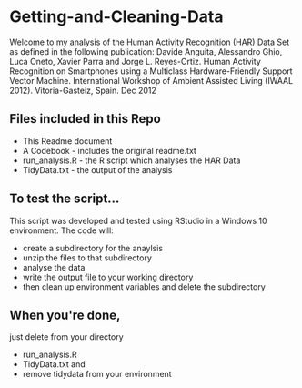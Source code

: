 # Getting-and-Cleaning-Data
Welcome to my analysis of the Human Activity Recognition (HAR) Data Set as defined in the following publication:
Davide Anguita, Alessandro Ghio, Luca Oneto, Xavier Parra and Jorge L. Reyes-Ortiz. Human Activity Recognition on Smartphones using a Multiclass Hardware-Friendly Support Vector Machine. International Workshop of Ambient Assisted Living (IWAAL 2012). Vitoria-Gasteiz, Spain. Dec 2012
## Files included in this Repo
* This Readme document
* A Codebook - includes the original readme.txt
* run_analysis.R - the R script which analyses the HAR Data
* TidyData.txt - the output of the analysis  

## To test the script...
This script was developed and tested using RStudio in a Windows 10 environment.
The code will:
* create a subdirectory for the anaylsis
* unzip the files to that subdirectory
* analyse the data
* write the output file to your working directory
* then clean up environment variables and delete the subdirectory

## When you're done, 
just delete from your directory
* run_analysis.R
* TidyData.txt and 
* remove tidydata from your environment
